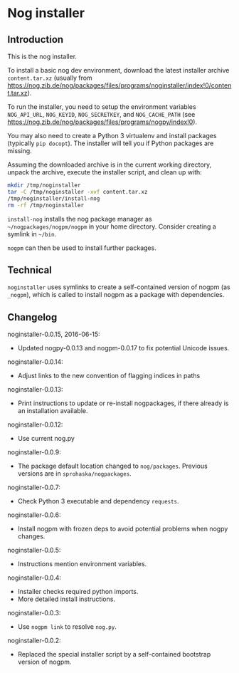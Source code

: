 # Nog installer

## Introduction

This is the nog installer.

To install a basic nog dev environment, download the latest installer archive
`content.tar.xz` (usually from
<https://nog.zib.de/nog/packages/files/programs/noginstaller/index!0/content.tar.xz>).

To run the installer, you need to setup the environment variables
`NOG_API_URL`, `NOG_KEYID`, `NOG_SECRETKEY`, and `NOG_CACHE_PATH` (see
<https://nog.zib.de/nog/packages/files/programs/nogpy/index!0>).

You may also need to create a Python 3 virtualenv and install packages
(typically `pip docopt`).  The installer will tell you if Python packages are
missing.

Assuming the downloaded archive is in the current working directory, unpack the
archive, execute the installer script, and clean up with:

```bash
mkdir /tmp/noginstaller
tar -C /tmp/noginstaller -xvf content.tar.xz
/tmp/noginstaller/install-nog
rm -rf /tmp/noginstaller
```

`install-nog` installs the nog package manager as `~/nogpackages/nogpm/nogpm`
in your home directory.  Consider creating a symlink in `~/bin`.

`nogpm` can then be used to install further packages.

## Technical

`noginstaller` uses symlinks to create a self-contained version of nogpm (as
`_nogpm`), which is called to install nogpm as a package with dependencies.

## Changelog

noginstaller-0.0.15, 2016-06-15:

* Updated nogpy-0.0.13 and nogpm-0.0.17 to fix potential Unicode issues.

noginstaller-0.0.14:

* Adjust links to the new convention of flagging indices in paths

noginstaller-0.0.13:

* Print instructions to update or re-install nogpackages, if there already is
  an installation available.

noginstaller-0.0.12:

* Use current nog.py

noginstaller-0.0.9:

* The package default location changed to `nog/packages`.  Previous versions
  are in `sprohaska/nogpackages`.

noginstaller-0.0.7:

* Check Python 3 executable and dependency `requests`.

noginstaller-0.0.6:

* Install nogpm with frozen deps to avoid potential problems when nogpy
  changes.

noginstaller-0.0.5:

* Instructions mention environment variables.

noginstaller-0.0.4:

* Installer checks required python imports.
* More detailed install instructions.

noginstaller-0.0.3:

* Use `nogpm link` to resolve `nog.py`.

noginstaller-0.0.2:

* Replaced the special installer script by a self-contained bootstrap version
  of nogpm.

